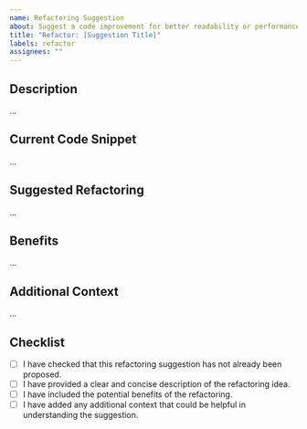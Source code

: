 ```yaml
---
name: Refactoring Suggestion
about: Suggest a code improvement for better readability or performance
title: "Refactor: [Suggestion Title]"
labels: refactor
assignees: ""
---
```


## Description

<!-- A clear and concise description of the refactoring suggestion. -->

...

## Current Code Snippet

<!-- Paste the code snippet you suggest refactoring. -->

...

## Suggested Refactoring

<!-- Explain how you propose to refactor the code and why. -->

...

## Benefits

<!-- Explain the benefits this refactoring, like improved readability, performance, etc. -->

...

## Additional Context

<!-- Any additional information that could help understand the refactoring context -->

...

## Checklist

- [ ] I have checked that this refactoring suggestion has not already been proposed.
- [ ] I have provided a clear and concise description of the refactoring idea.
- [ ] I have included the potential benefits of the refactoring.
- [ ] I have added any additional context that could be helpful in understanding the suggestion.
